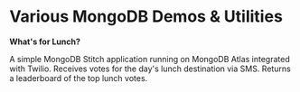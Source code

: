 # Various MongoDB Demos &amp; Utilities

<b>What's for Lunch?</b>

A simple MongoDB Stitch application running on MongoDB Atlas integrated with Twilio. Receives votes for the day's lunch destination via SMS. Returns a leaderboard of the top lunch votes.
